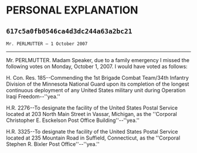 # PERSONAL EXPLANATION
## `617c5a0fb0546ca4d3dc244a63a2bc21`
`Mr. PERLMUTTER — 1 October 2007`

---


Mr. PERLMUTTER. Madam Speaker, due to a family emergency I missed the 
following votes on Monday, October 1, 2007. I would have voted as 
follows:

H. Con. Res. 185--Commending the 1st Brigade Combat Team/34th 
Infantry Division of the Minnesota National Guard upon its completion 
of the longest continuous deployment of any United States military unit 
during Operation Iraqi Freedom--''yea.''

H.R. 2276--To designate the facility of the United States Postal 
Service located at 203 North Main Street in Vassar, Michigan, as the 
''Corporal Christopher E. Esckelson Post Office Building''--''yea.''

H.R. 3325--To designate the facility of the United States Postal 
Service located at 235 Mountain Road in Suffield, Connecticut, as the 
''Corporal Stephen R. Bixler Post Office''--''yea.''
